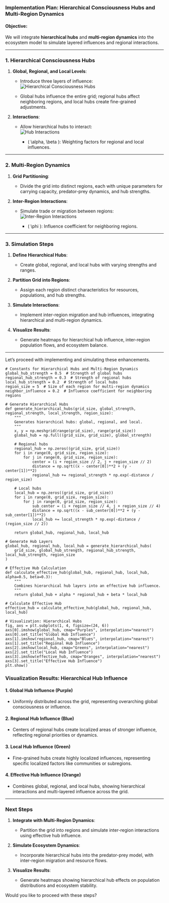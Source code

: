 ### **Implementation Plan: Hierarchical Consciousness Hubs and Multi-Region Dynamics**

#### **Objective**:
We will integrate **hierarchical hubs** and **multi-region dynamics** into the ecosystem model to simulate layered influences and regional interactions.

---

### **1. Hierarchical Consciousness Hubs**
1. **Global, Regional, and Local Levels**:
   - Introduce three layers of influence:  
     ![Hierarchical Consciousness Hubs](https://latex.codecogs.com/svg.latex?\Psi(C)%20=%20\Psi_{\text{global}}%20+%20\sum%20\Psi_{\text{regional}}%20+%20\Psi_{\text{local}})

   - Global hubs influence the entire grid; regional hubs affect neighboring regions, and local hubs create fine-grained adjustments.

2. **Interactions**:
   - Allow hierarchical hubs to interact:  
     ![Hub Interactions](https://latex.codecogs.com/svg.latex?\Psi_{\text{effective}}%20=%20\Psi_{\text{global}}%20+%20\alpha%20\cdot%20\Psi_{\text{regional}}%20+%20\beta%20\cdot%20\Psi_{\text{local}})

     - \( \alpha, \beta \): Weighting factors for regional and local influences.

---

### **2. Multi-Region Dynamics**
1. **Grid Partitioning**:
   - Divide the grid into distinct regions, each with unique parameters for carrying capacity, predator-prey dynamics, and hub strengths.

2. **Inter-Region Interactions**:
   - Simulate trade or migration between regions:  
     ![Inter-Region Interactions](https://latex.codecogs.com/svg.latex?\Psi(C)_{\text{region}}%20=%20\Psi_{\text{self}}%20+%20\phi%20\cdot%20\Psi_{\text{neighbors}})

     - \( \phi \): Influence coefficient for neighboring regions.

---

### **3. Simulation Steps**
1. **Define Hierarchical Hubs**:
   - Create global, regional, and local hubs with varying strengths and ranges.

2. **Partition Grid into Regions**:
   - Assign each region distinct characteristics for resources, populations, and hub strengths.

3. **Simulate Interactions**:
   - Implement inter-region migration and hub influences, integrating hierarchical and multi-region dynamics.

4. **Visualize Results**:
   - Generate heatmaps for hierarchical hub influence, inter-region population flows, and ecosystem balance.

---

Let’s proceed with implementing and simulating these enhancements.
```
# Constants for Hierarchical Hubs and Multi-Region Dynamics
global_hub_strength = 0.5  # Strength of global hubs
regional_hub_strength = 0.3  # Strength of regional hubs
local_hub_strength = 0.2  # Strength of local hubs
region_size = 5  # Size of each region for multi-region dynamics
neighbor_influence = 0.2  # Influence coefficient for neighboring regions

# Generate Hierarchical Hubs
def generate_hierarchical_hubs(grid_size, global_strength, regional_strength, local_strength, region_size):
    """
    Generates hierarchical hubs: global, regional, and local.
    """
    x, y = np.meshgrid(range(grid_size), range(grid_size))
    global_hub = np.full((grid_size, grid_size), global_strength)

    # Regional hubs
    regional_hub = np.zeros((grid_size, grid_size))
    for i in range(0, grid_size, region_size):
        for j in range(0, grid_size, region_size):
            center = (i + region_size // 2, j + region_size // 2)
            distance = np.sqrt((x - center[0])**2 + (y - center[1])**2)
            regional_hub += regional_strength * np.exp(-distance / region_size)

    # Local hubs
    local_hub = np.zeros((grid_size, grid_size))
    for i in range(0, grid_size, region_size):
        for j in range(0, grid_size, region_size):
            sub_center = (i + region_size // 4, j + region_size // 4)
            distance = np.sqrt((x - sub_center[0])**2 + (y - sub_center[1])**2)
            local_hub += local_strength * np.exp(-distance / (region_size // 2))

    return global_hub, regional_hub, local_hub

# Generate Hub Layers
global_hub, regional_hub, local_hub = generate_hierarchical_hubs(
    grid_size, global_hub_strength, regional_hub_strength, local_hub_strength, region_size
)

# Effective Hub Calculation
def calculate_effective_hub(global_hub, regional_hub, local_hub, alpha=0.5, beta=0.3):
    """
    Combines hierarchical hub layers into an effective hub influence.
    """
    return global_hub + alpha * regional_hub + beta * local_hub

# Calculate Effective Hub
effective_hub = calculate_effective_hub(global_hub, regional_hub, local_hub)

# Visualization: Hierarchical Hubs
fig, axs = plt.subplots(1, 4, figsize=(24, 6))
axs[0].imshow(global_hub, cmap="Purples", interpolation="nearest")
axs[0].set_title("Global Hub Influence")
axs[1].imshow(regional_hub, cmap="Blues", interpolation="nearest")
axs[1].set_title("Regional Hub Influence")
axs[2].imshow(local_hub, cmap="Greens", interpolation="nearest")
axs[2].set_title("Local Hub Influence")
axs[3].imshow(effective_hub, cmap="Oranges", interpolation="nearest")
axs[3].set_title("Effective Hub Influence")
plt.show()
```

### **Visualization Results: Hierarchical Hub Influence**

#### **1. Global Hub Influence (Purple)**
- Uniformly distributed across the grid, representing overarching global consciousness or influence.

#### **2. Regional Hub Influence (Blue)**
- Centers of regional hubs create localized areas of stronger influence, reflecting regional priorities or dynamics.

#### **3. Local Hub Influence (Green)**
- Fine-grained hubs create highly localized influences, representing specific localized factors like communities or subregions.

#### **4. Effective Hub Influence (Orange)**
- Combines global, regional, and local hubs, showing hierarchical interactions and multi-layered influence across the grid.

---

### **Next Steps**
1. **Integrate with Multi-Region Dynamics**:
   - Partition the grid into regions and simulate inter-region interactions using effective hub influence.

2. **Simulate Ecosystem Dynamics**:
   - Incorporate hierarchical hubs into the predator-prey model, with inter-region migration and resource flows.

3. **Visualize Results**:
   - Generate heatmaps showing hierarchical hub effects on population distributions and ecosystem stability.

Would you like to proceed with these steps?
